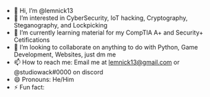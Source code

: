 - 👋 Hi, I’m @lemnick13
- 👀 I’m interested in CyberSecurity, IoT hacking, Cryptography, Steganography, and Lockpicking
- 🌱 I’m currently learning material for my CompTIA A+ and Security+ Cetifications
- 💞️ I’m looking to collaborate on anything to do with Python, Game Development, Websites, just dm me
- 📫 How to reach me: Email me at lemnick13@gmail.com or @studiowack#0000 on discord
- 😄 Pronouns: He/Him
- ⚡ Fun fact:

<!---
lemnick13/lemnick13 is a ✨ special ✨ repository because its `README.md` (this file) appears on your GitHub profile.
You can click the Preview link to take a look at your changes.
--->
